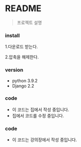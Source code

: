 # README

>프로젝트 설명

### install
1.다운로드 받는다.

2.압축을 해제한다.
 

 ### version

 - python 3.9.2
 - Django 2.2


 ### code

 - 이 코드는 집에서 작성 중입니다.
 - 집에서 코드를 수정 중입니다.


 ### code
 - 이 코드는 강의장에서 작성 중입니다.